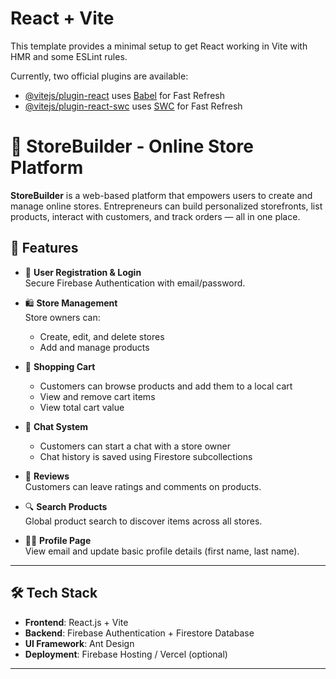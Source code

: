 # React + Vite

This template provides a minimal setup to get React working in Vite with HMR and some ESLint rules.

Currently, two official plugins are available:

- [@vitejs/plugin-react](https://github.com/vitejs/vite-plugin-react/blob/main/packages/plugin-react/README.md) uses [Babel](https://babeljs.io/) for Fast Refresh
- [@vitejs/plugin-react-swc](https://github.com/vitejs/vite-plugin-react-swc) uses [SWC](https://swc.rs/) for Fast Refresh

# 🛒 StoreBuilder - Online Store Platform

**StoreBuilder** is a web-based platform that empowers users to create and manage online stores. Entrepreneurs can build personalized storefronts, list products, interact with customers, and track orders — all in one place.

## 🚀 Features

- 👤 **User Registration & Login**  
  Secure Firebase Authentication with email/password.

- 🛍️ **Store Management**  
  Store owners can:
  - Create, edit, and delete stores
  - Add and manage products

- 🛒 **Shopping Cart**  
  - Customers can browse products and add them to a local cart
  - View and remove cart items
  - View total cart value

- 💬 **Chat System**  
  - Customers can start a chat with a store owner
  - Chat history is saved using Firestore subcollections

- 🧾 **Reviews**  
  Customers can leave ratings and comments on products.

- 🔍 **Search Products**  
  Global product search to discover items across all stores.

- 👨‍💼 **Profile Page**  
  View email and update basic profile details (first name, last name).

---

## 🛠️ Tech Stack

- **Frontend**: React.js + Vite  
- **Backend**: Firebase Authentication + Firestore Database  
- **UI Framework**: Ant Design  
- **Deployment**: Firebase Hosting / Vercel (optional)

---


